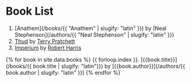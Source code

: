 # Book List

1. [Anathem](/books/{{ "Anathem" | slugify: "latin" }}) by [Neal Stephenson](/authors/{{ "Neal Stephenson" | slugify: "latin" }})
2. [Thud](/books/2) by [Terry Pratchett](/authors/2)
3. [Imperium](/books/3) by [Robert Harris](/authors/3)

{% for book in site.data.books %}
{{ forloop.index }}. [{{book.title}}](/books/{{ book.title | slugify: "latin"}}) by [{{book.author}}](/authors/{{ book.author | slugify: "latin" }})
{% endfor %}
